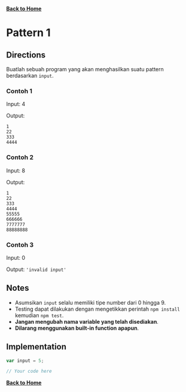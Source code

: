 [**Back to Home**](./../README.md)

# Pattern 1

## Directions

Buatlah sebuah program yang akan menghasilkan suatu pattern berdasarkan `input`.

### Contoh 1

Input: 4

Output:

```
1
22
333
4444
```

### Contoh 2

Input: 8

Output:

```
1
22
333
4444
55555
666666
7777777
88888888
```

### Contoh 3

Input: 0

Output: `'invalid input'`

## Notes

- Asumsikan `input` selalu memiliki tipe number dari 0 hingga 9.
- Testing dapat dilakukan dengan mengetikkan perintah `npm install` kemudian `npm test`.
- **Jangan mengubah nama variable yang telah disediakan**.
- **Dilarang menggunakan built-in function apapun**.

## Implementation

```javascript
var input = 5;

// Your code here
```

[**Back to Home**](./../README.md)
